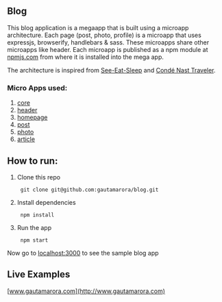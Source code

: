 ## Blog

This blog application is a megaapp that is built using a microapp architecture. Each page (post, photo, profile) is a microapp that uses expressjs, browserify, handlebars & sass. These microapps share other microapps like header. Each microapp is published as a npm module at [npmjs.com](https://www.npmjs.com/~gautamarora) from where it is installed into the mega app.

The architecture is inspired from  [See-Eat-Sleep](https://github.com/thlorenz/see-eat-sleep) and [Condé Nast Traveler](http://www.cntraveler.com).

### Micro Apps used:
1. [core](https://github.com/gautamarora/core)
1. [header](https://github.com/gautamarora/core)
1. [homepage](https://github.com/gautamarora/core)
1. [post](https://github.com/gautamarora/core)
1. [photo](https://github.com/gautamarora/core)
1. [article](https://github.com/gautamarora/core)

## How to run:

1. Clone this repo

        git clone git@github.com:gautamarora/blog.git

1. Install dependencies

        npm install

1. Run the app

        npm start

  Now go to [localhost:3000](http://localhost:3000) to see the sample blog app

## Live Examples
[www.gautamarora.com](http://www.gautamarora.com)
